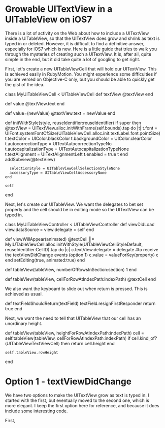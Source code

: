 Growable UITextView in a UITableView on iOS7
============================================

There is a lot of activity on the Web about how to include a UITextView inside a UITableView, so that the UITextView does grow and shrink as text is typed in or deleted. However, it is difficult to find a definitive answer, especially for iOS7 which is new. Here is a little guide that tries to walk you through the mysteries of creating such a UITextView. It is, after all, quite simple in the end, but it did take quite a lot of googling to get right.

First, let's create a new UITableViewCell that will hold our UITextView. This is achieved easily in RubyMotion. You might experience some difficulties if you are versed on Objective-C only, but you should be able to quickly get the gist of the idea.

class MyUITableViewCell < UITableViewCell
  def textView
    @textView
  end
  
  def value
    @textView.text
  end
  
  def value=(newValue)
    @textView.text = newValue
  end
  
  def initWithStyle(style, reuseIdentifier:reuseIdentifier)
    if super then
      @textView = UITextView.alloc.initWithFrame(self.bounds).tap do |t|
        t.font = UIFont.systemFontOfSize(UITableViewCell.alloc.init.textLabel.font.pointSize)
        t.textColor = UIColor.blackColor
        t.backgroundColor = UIColor.clearColor
        t.autocorrectionType = UITextAutocorrectionTypeNo
        t.autocapitalizationType = UITextAutocapitalizationTypeNone
        t.textAlignment = UITextAlignmentLeft
        t.enabled = true
        t
      end
      addSubview(@textView)
  
      selectionStyle = UITableViewCellSelectionStyleNone
      accessoryType = UITableViewCellAccessoryNone
    end
    
    self
  end

Next, let's create our UITableView. We want the delegates to bet set properly and the cell should be in editing mode so the UITextView can be typed in.

class MyUITableViewController < UITableViewController
  def viewDidLoad
    view.dataSource = view.delegate = self
  end

  def viewWillAppear(animated)
  	@textCell ||= MyIUTableViewCell.alloc.initWithStyle(UITableViewCellStyleDefault, reuseIdentifier:CellID).tap do |c|
  	  c.textView.delegate = delegate #to receive the textViewDidChange events (option 1)
      c.value = valueForKey(property)
      c
    end
    setEditing(true, animated:true)
  end

  def tableView(tableView, numberOfRowsInSection:section)
    1
  end

  def tableView(tableView, cellForRowAtIndexPath:indexPath)
    @textCell
  end

We also want the keyboard to slide out when return is pressed. This is achieved as usual.

  def textFieldShouldReturn(textField)
    textField.resignFirstResponder
    return true
  end

Next, we want the need to tell that UITableView that our cell has an unordinary height.

  def tableView(tableView, heightForRowAtIndexPath:indexPath)
    cell = self.tableView(tableView, cellForRowAtIndexPath:indexPath)
    if cell.kind_of?(UITableViewTextViewCell) then
      return cell.height
    end

    self.tableView.rowHeight
  end


Option 1 - textViewDidChange
============================

We have two options to make the UITextView grow as text is typed in. I started with the first, but eventually moved to the second one, which is more elegant. I keep the first option here for reference, and because it does include some interesting code.

First, 

